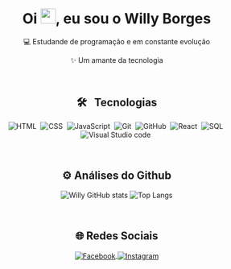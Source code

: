 <h1 align="center">Oi <img src="https://raw.githubusercontent.com/kaueMarques/kaueMarques/master/hi.gif" width="30px">, eu sou o Willy Borges</h1>

<div align="center">
  
 💻 Estudande de programação e em constante evolução
  
 ✨ Um amante da tecnologia


  
 </div>

<br>

<h2 align="center"> 🛠️ &nbsp; Tecnologias </h2>
<div align="center">
  
![HTML](https://img.shields.io/badge/-HTML-05122A?style=flat&logo=HTML5)&nbsp;
![CSS](https://img.shields.io/badge/-CSS-05122A?style=flat&logo=CSS3&logoColor=1572B6)&nbsp;
![JavaScript](https://img.shields.io/badge/-JavaScript-05122A?style=flat&logo=javascript)&nbsp;
![Git](https://img.shields.io/badge/-Git-05122A?style=flat&logo=git)&nbsp;
![GitHub](https://img.shields.io/badge/-GitHub-05122A?style=flat&logo=github)&nbsp;
![React](https://img.shields.io/badge/-React-05122A?style=flat&logo=react)&nbsp;
![SQL](https://img.shields.io/badge/-MySQL-05122A?style=flat&logo=sqlite)&nbsp;
![Visual Studio code](https://img.shields.io/badge/-Visual%20Studio%20Code-05122A?style=flat&logo=visual-studio-code&logoColor=007ACC)&nbsp;
</div>

<br>

<h2 align="center"> ⚙️ Análises do Github </h2>

<div align="center">
  
  ![Willy GitHub stats](https://github-readme-stats.vercel.app/api?username=Wborg&show_icons=true&theme=radical&custom_title=Willy%20Borges&bg_color=00000000&border_color=FF4500&title_color=FF8C00&text_color=9400D3)
  ![Top Langs](https://github-readme-stats.vercel.app/api/top-langs/?username=wborg&layout=compact&bg_color=00000000&border_color=FF4500&title_color=FF8C00&theme=radical&custom_title=Linguagens%20mais%20usadas&text_color=9400D3)
    
 </div>

 <br>

<h2 align="center"> 🌐 Redes Sociais </h2>

<div align="center">
  
<a href="https://www.facebook.com/willy.silva.507" target="_blank">
<img align="center" alt="Facebook" src="https://img.shields.io/badge/-Willy Silva-05122A?style=flat&logo=facebook&logoColor=1194f4"  />
</a>
  
<a href="https://www.instagram.com/wil.borg/" target="_blank">
<img align="center" alt="Instagram" src="https://img.shields.io/badge/-wil.borg-05122A?style=flat&logo=instagram&logoColor=FF1493"  />
</a>
<!--  
<a href="https://www.instagram.com/wil.borg/" target="_blank">
<img align="center" alt="Discord" src="https://img.shields.io/badge/-WilCoyote-05122A?style=flat&logo=discord&logoColor=5865f2"  />
</a>
!-->
</div>


